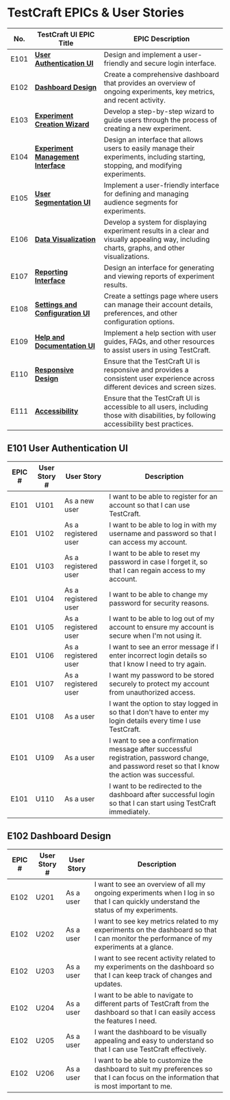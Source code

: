 # TestCraft EPICs & User Stories

| No. | TestCraft UI EPIC Title | EPIC Description |
| --- | ------------------ |------------------ |
| E101 | **[User Authentication UI](#e101-user-authentication-ui)** | Design and implement a user-friendly and secure login interface. |
| E102 | **[Dashboard Design](#e101-user-authentication-ui)**| Create a comprehensive dashboard that provides an overview of ongoing experiments, key metrics, and recent activity. |
| E103 | **[Experiment Creation Wizard](#e101-user-authentication-ui)**| Develop a step-by-step wizard to guide users through the process of creating a new experiment. |
| E104 | **[Experiment Management Interface](#e101-user-authentication-ui)**| Design an interface that allows users to easily manage their experiments, including starting, stopping, and modifying experiments. |
| E105 | **[User Segmentation UI](#e101-user-authentication-ui)**| Implement a user-friendly interface for defining and managing audience segments for experiments. |
| E106 | **[Data Visualization](#e101-user-authentication-ui)**| Develop a system for displaying experiment results in a clear and visually appealing way, including charts, graphs, and other visualizations. |
| E107 | **[Reporting Interface](#e101-user-authentication-ui)**| Design an interface for generating and viewing reports of experiment results. |
| E108 | **[Settings and Configuration UI](#e101-user-authentication-ui)**| Create a settings page where users can manage their account details, preferences, and other configuration options. |
| E109 | **[Help and Documentation UI](#e101-user-authentication-ui)**| Implement a help section with user guides, FAQs, and other resources to assist users in using TestCraft. |
| E110 | **[Responsive Design](#e101-user-authentication-ui)**| Ensure that the TestCraft UI is responsive and provides a consistent user experience across different devices and screen sizes. |
| E111 | **[Accessibility](#e101-user-authentication-ui)**| Ensure that the TestCraft UI is accessible to all users, including those with disabilities, by following accessibility best practices. |

## E101 User Authentication UI

| EPIC # | User Story # | User Story | Description |
| --- | --- | --- | --- |
| E101 | U101 | As a new user | I want to be able to register for an account so that I can use TestCraft. |
| E101 | U102 | As a registered user | I want to be able to log in with my username and password so that I can access my account. |
| E101 | U103 | As a registered user | I want to be able to reset my password in case I forget it, so that I can regain access to my account. |
| E101 | U104 | As a registered user | I want to be able to change my password for security reasons. |
| E101 | U105 | As a registered user | I want to be able to log out of my account to ensure my account is secure when I'm not using it. |
| E101 | U106 | As a registered user | I want to see an error message if I enter incorrect login details so that I know I need to try again. |
| E101 | U107 | As a registered user | I want my password to be stored securely to protect my account from unauthorized access. |
| E101 | U108 | As a user | I want the option to stay logged in so that I don't have to enter my login details every time I use TestCraft. |
| E101 | U109 | As a user | I want to see a confirmation message after successful registration, password change, and password reset so that I know the action was successful. |
| E101 | U110 | As a user | I want to be redirected to the dashboard after successful login so that I can start using TestCraft immediately. |

## E102 Dashboard Design

| EPIC # | User Story # | User Story | Description |
| --- | --- | --- | --- |
| E102 | U201 | As a user | I want to see an overview of all my ongoing experiments when I log in so that I can quickly understand the status of my experiments. |
| E102 | U202 | As a user | I want to see key metrics related to my experiments on the dashboard so that I can monitor the performance of my experiments at a glance. |
| E102 | U203 | As a user | I want to see recent activity related to my experiments on the dashboard so that I can keep track of changes and updates. |
| E102 | U204 | As a user | I want to be able to navigate to different parts of TestCraft from the dashboard so that I can easily access the features I need. |
| E102 | U205 | As a user | I want the dashboard to be visually appealing and easy to understand so that I can use TestCraft effectively. |
| E102 | U206 | As a user | I want to be able to customize the dashboard to suit my preferences so that I can focus on the information that is most important to me. |


